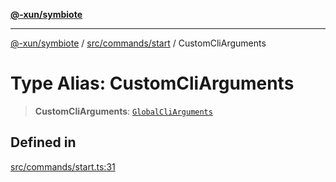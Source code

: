[**@-xun/symbiote**](../../../../README.md)

***

[@-xun/symbiote](../../../../README.md) / [src/commands/start](../README.md) / CustomCliArguments

# Type Alias: CustomCliArguments

> **CustomCliArguments**: [`GlobalCliArguments`](../../../configure/type-aliases/GlobalCliArguments.md)

## Defined in

[src/commands/start.ts:31](https://github.com/Xunnamius/symbiote/blob/c062d7c5dc980668c9246eeeaf1aa96da42e4471/src/commands/start.ts#L31)
